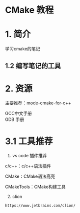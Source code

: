 # CMake 教程

# 1. 简介
学习cmake的笔记

## 1.2 编写笔记的工具

# 2. 资源

主要推荐：mode-cmake-for-c++

GCC中文手册  
GDB 手册


# 3.1 工具推荐

1. vs code 插件推荐

c/c++：c/c++语法插件

CMake：CMake语法高亮

CMakeTools：CMake构建工具

2. clion
```
https://www.jetbrains.com/clion/
```
